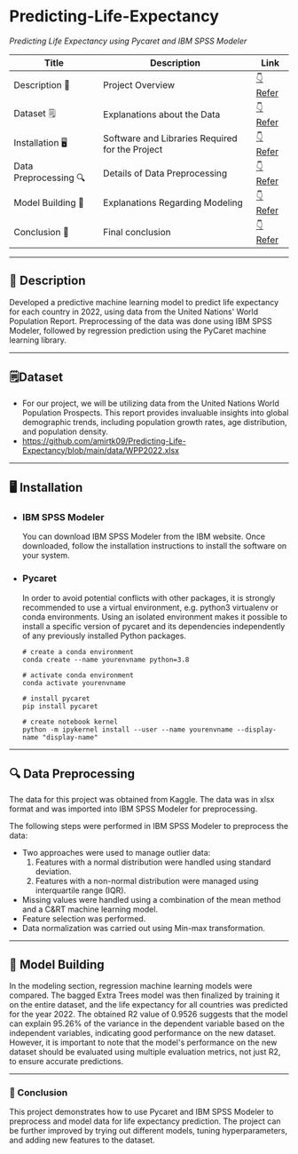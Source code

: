 # Predicting-Life-Expectancy
_Predicting Life Expectancy using Pycaret and IBM SPSS Modeler_


| Title                 | Description                                      | Link                                                                                                                   |
|-----------------------|------------------------------------------------  |----------------------------------------------------------------------------------------------------                    |                                                                    
| Description 📝        | Project Overview                                | [:point_down: Refer](https://github.com/amirtk09/Predicting-Life-Expectancy/edit/main/README.md#-description)           |
| Dataset 🗒️            | Explanations about the Data                     | [:point_down: Refer](https://github.com/amirtk09/Predicting-Life-Expectancy/edit/main/README.md#%EF%B8%8Fdataset)       |
| Installation 🖥️       | Software and Libraries Required for the Project | [:point_down: Refer](https://github.com/amirtk09/Predicting-Life-Expectancy/edit/main/README.md#%EF%B8%8F-installation) |
| Data Preprocessing 🔍 | Details of Data Preprocessing                   | [:point_down: Refer](https://github.com/amirtk09/Predicting-Life-Expectancy/edit/main/README.md#-data-preprocessing)    |
| Model Building 🎯     | Explanations Regarding Modeling                 | [:point_down: Refer](https://github.com/amirtk09/Predicting-Life-Expectancy/edit/main/README.md#-model-building)        |
| Conclusion 📖          | Final conclusion                                | [:point_down: Refer](https://github.com/amirtk09/Predicting-Life-Expectancy/edit/main/README.md#-conclusion)            |

<hr>

## 📝 Description
Developed a predictive machine learning model to predict life expectancy for each country in 2022, using data from the United Nations' World Population Report. Preprocessing of the data was done using IBM SPSS Modeler, followed by regression prediction using the PyCaret machine learning library.

<hr>

## 🗒️Dataset
- For our project, we will be utilizing data from the United Nations World Population Prospects. This report provides invaluable insights into global demographic trends, including population growth rates, age distribution, and population density.
- https://github.com/amirtk09/Predicting-Life-Expectancy/blob/main/data/WPP2022.xlsx

<hr>

## 🖥️ Installation
- ### IBM SPSS Modeler <br/>
  You can download IBM SPSS Modeler from the IBM website. Once downloaded, follow the installation instructions to install the software on your system.
  
- ### Pycaret  <br/>
  In order to avoid potential conflicts with other packages, it is strongly recommended to use a virtual environment, e.g. python3 virtualenv or conda environments. Using an isolated environment makes it possible to install a specific version of pycaret and its dependencies independently of any previously installed Python packages. <br/>
  
  ````
  # create a conda environment
  conda create --name yourenvname python=3.8

  # activate conda environment
  conda activate yourenvname

  # install pycaret
  pip install pycaret

  # create notebook kernel
  python -m ipykernel install --user --name yourenvname --display-name "display-name"
  ````
  
<hr>
  
## 🔍 Data Preprocessing
The data for this project was obtained from Kaggle. The data was in xlsx format and was imported into IBM SPSS Modeler for preprocessing.

The following steps were performed in IBM SPSS Modeler to preprocess the data:
- Two approaches were used to manage outlier data:
  1. Features with a normal distribution were handled using standard deviation.
  2. Features with a non-normal distribution were managed using interquartile range (IQR).
- Missing values were handled using a combination of the mean method and a C&RT machine learning model.
- Feature selection was performed.
- Data normalization was carried out using Min-max transformation.

<hr>

## 🎯 Model Building
In the modeling section, regression machine learning models were compared. The bagged Extra Trees model was then finalized by training it on the entire dataset, and the life expectancy for all countries was predicted for the year 2022.
The obtained R2 value of 0.9526 suggests that the model can explain 95.26% of the variance in the dependent variable based on the independent variables, indicating good performance on the new dataset. However, it is important to note that the model's performance on the new dataset should be evaluated using multiple evaluation metrics, not just R2, to ensure accurate predictions.

<hr>

### 📖 Conclusion
This project demonstrates how to use Pycaret and IBM SPSS Modeler to preprocess and model data for life expectancy prediction. The project can be further improved by trying out different models, tuning hyperparameters, and adding new features to the dataset.
